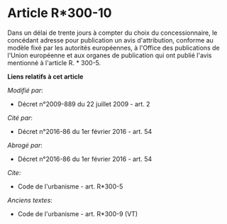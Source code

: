 # Article R*300-10

Dans un délai de trente jours à compter du choix du concessionnaire, le concédant adresse pour publication un avis
d'attribution, conforme au modèle fixé par les autorités européennes, à l'Office des publications de l'Union européenne et
aux organes de publication qui ont publié l'avis mentionné à l'article R. * 300-5.

**Liens relatifs à cet article**

_Modifié par_:

  - Décret n°2009-889 du 22 juillet 2009 - art. 2

_Cité par_:

  - Décret n°2016-86 du 1er février 2016 - art. 54

_Abrogé par_:

  - Décret n°2016-86 du 1er février 2016 - art. 54

_Cite_:

  - Code de l'urbanisme - art. R*300-5

_Anciens textes_:

  - Code de l'urbanisme - art. R*300-9 (VT)
